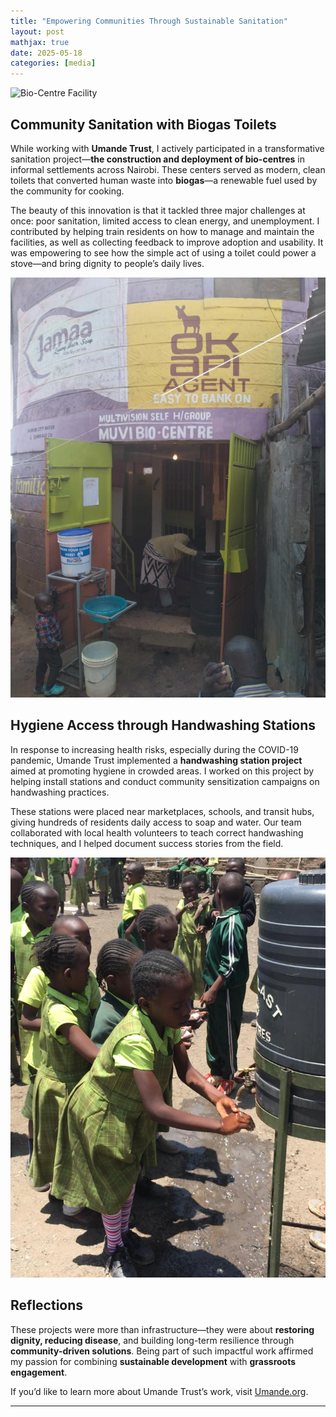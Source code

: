 ```yaml
---
title: "Empowering Communities Through Sustainable Sanitation"
layout: post
mathjax: true
date: 2025-05-18
categories: [media]
---
```


![Bio-Centre Facility](assets/Umande.jpg)



## Community Sanitation with Biogas Toilets

While working with **Umande Trust**, I actively participated in a transformative sanitation project—**the construction and deployment of bio-centres** in informal settlements across Nairobi. These centers served as modern, clean toilets that converted human waste into **biogas**—a renewable fuel used by the community for cooking.

The beauty of this innovation is that it tackled three major challenges at once: poor sanitation, limited access to clean energy, and unemployment. I contributed by helping train residents on how to manage and maintain the facilities, as well as collecting feedback to improve adoption and usability. It was empowering to see how the simple act of using a toilet could power a stove—and bring dignity to people’s daily lives.

![Biogas Conversion Unit](https://github.com/Betty-coded/betty-coded.github.io/blob/506b7e2b79352a864e52a881a0e296184c654c97/Umande%20Project1.jpg)

## Hygiene Access through Handwashing Stations

In response to increasing health risks, especially during the COVID-19 pandemic, Umande Trust implemented a **handwashing station project** aimed at promoting hygiene in crowded areas. I worked on this project by helping install stations and conduct community sensitization campaigns on handwashing practices.

These stations were placed near marketplaces, schools, and transit hubs, giving hundreds of residents daily access to soap and water. Our team collaborated with local health volunteers to teach correct handwashing techniques, and I helped document success stories from the field.

![Handwashing Station](https://github.com/Betty-coded/betty-coded.github.io/blob/c3d6f6801c40eb222fd0b46b84696bfa1e6d8f43/IMG_7273.jpg)

## Reflections

These projects were more than infrastructure—they were about **restoring dignity, reducing disease**, and building long-term resilience through **community-driven solutions**. Being part of such impactful work affirmed my passion for combining **sustainable development** with **grassroots engagement**.

If you’d like to learn more about Umande Trust’s work, visit [Umande.org](https://umande.org/portfolio/handwashing-station/).

---


